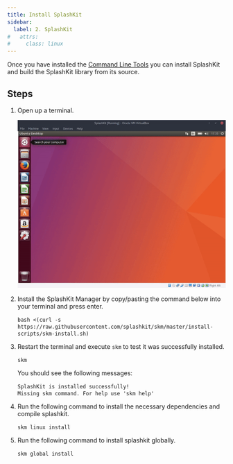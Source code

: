 ```yaml
---
title: Install SplashKit
sidebar:
  label: 2. SplashKit
#   attrs:
#     class: linux
---
```


Once you have installed the [Command Line Tools](/splashkit.io-starlight/installation/linux/step-1/) you can install SplashKit and build the SplashKit library from its source.

## Steps

1. Open up a terminal.

    ![Opening a terminal](/gifs/linux/open-terminal.gif)

2. Install the SplashKit Manager by copy/pasting the command below into your terminal and press enter.

    ```shell
    bash <(curl -s https://raw.githubusercontent.com/splashkit/skm/master/install-scripts/skm-install.sh)
    ```

3. Restart the terminal and execute `skm` to test it was successfully installed.

    ```shell
    skm
    ```

    You should see the following messages:

    ```shell
    SplashKit is installed successfully!
    Missing skm command. For help use 'skm help'
    ```

4. Run the following command to install the necessary dependencies and compile splashkit.

    ```shell
    skm linux install
    ```

5. Run the following command to install splashkit globally.

    ```shell
    skm global install
    ```
